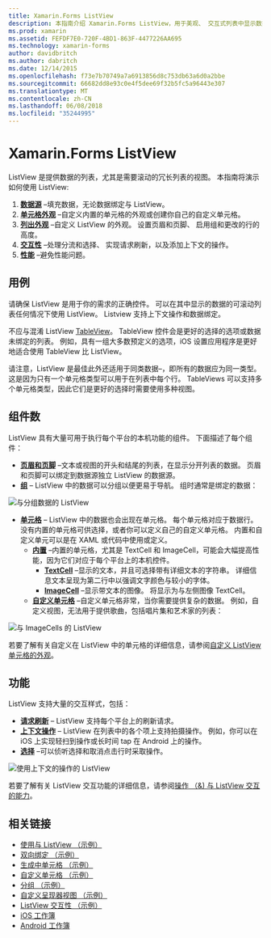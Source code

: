 ```yaml
---
title: Xamarin.Forms ListView
description: 本指南介绍 Xamarin.Forms ListView，用于美观、 交互式列表中显示数据。
ms.prod: xamarin
ms.assetid: FEFDF7E0-720F-4BD1-863F-4477226AA695
ms.technology: xamarin-forms
author: davidbritch
ms.author: dabritch
ms.date: 12/14/2015
ms.openlocfilehash: f73e7b70749a7a6913856d8c753db63a6d0a2bbe
ms.sourcegitcommit: 66682dd8e93c0e4f5dee69f32b5fc5a96443e307
ms.translationtype: MT
ms.contentlocale: zh-CN
ms.lasthandoff: 06/08/2018
ms.locfileid: "35244995"
---
```

# <a name="xamarinforms-listview"></a>Xamarin.Forms ListView

ListView 是提供数据的列表，尤其是需要滚动的冗长列表的视图。 本指南将演示如何使用 ListView:

1. **[数据源](data-and-databinding.md)** &ndash;填充数据，无论数据绑定与 ListView。
2. **[单元格外观](customizing-cell-appearance.md)** &ndash;自定义内置的单元格的外观或创建你自己的自定义单元格。
3. **[列出外观](customizing-list-appearance.md)** &ndash;自定义 ListView 的外观。 设置页眉和页脚、 启用组和更改的行的高度。
4. **[交互性](interactivity.md)** &ndash;处理分流和选择、 实现请求刷新，以及添加上下文的操作。
5. **[性能](performance.md)** &ndash;避免性能问题。

## <a name="use-cases"></a>用例
请确保 ListView 是用于你的需求的正确控件。 可以在其中显示的数据的可滚动列表任何情况下使用 ListView。 Listview 支持上下文操作和数据绑定。

不应与混淆 ListView [TableView](~/xamarin-forms/user-interface/tableview.md)。 TableView 控件会是更好的选择的选项或数据未绑定的列表。 例如，具有一组大多数预定义的选项，iOS 设置应用程序是更好地适合使用 TableView 比 ListView。

请注意，ListView 是最佳此外还适用于同类数据&ndash;，即所有的数据应为同一类型。 这是因为只有一个单元格类型可以用于在列表中每个行。 TableViews 可以支持多个单元格类型，因此它们是更好的选择时需要使用多种视图。


## <a name="components"></a>组件数
ListView 具有大量可用于执行每个平台的本机功能的组件。 下面描述了每个组件：

- **[页眉和页脚](customizing-list-appearance.md#Headers_and_Footers)** &ndash;文本或视图的开头和结尾的列表，在显示分开列表的数据。 页眉和页脚可以绑定到数据源独立 ListView 的数据源。
- **[组](customizing-list-appearance.md#Grouping)** &ndash; ListView 中的数据可以分组以便更易于导航。 组时通常是绑定的数据：

![](images/grouping-depth.png "与分组数据的 ListView")

- **[单元格](customizing-cell-appearance.md)** &ndash; ListView 中的数据也会出现在单元格。 每个单元格对应于数据行。 没有内置的单元格可供选择，或者你可以定义自己的自定义单元格。 内置和自定义单元可以是在 XAML 或代码中使用或定义。
  - **[内置](customizing-cell-appearance.md#Built_in_Cells)** &ndash;内置的单元格，尤其是 TextCell 和 ImageCell，可能会大幅提高性能，因为它们对应于每个平台上的本机控件。
       - **[TextCell](customizing-cell-appearance.md#TextCell)**  &ndash;显示的文本，并且可选择带有详细文本的字符串。 详细信息文本呈现为第二行中以强调文字颜色与较小的字体。
       - **[ImageCell](customizing-cell-appearance.md#ImageCell)**  &ndash;显示带文本的图像。 将显示为与左侧图像 TextCell。
  - **[自定义单元格](customizing-cell-appearance.md#customcells)** &ndash;自定义单元格非常，当你需要提供复杂的数据。 例如，自定义视图，无法用于提供歌曲，包括唱片集和艺术家的列表：

![](images/image-cell-default.png "与 ImageCells 的 ListView")

若要了解有关自定义在 ListView 中的单元格的详细信息，请参阅[自定义 ListView 单元格的外观](customizing-cell-appearance.md)。

## <a name="functionality"></a>功能
ListView 支持大量的交互样式，包括：

- **[请求刷新](interactivity.md#Pull_to_Refresh)** &ndash; ListView 支持每个平台上的刷新请求。
- **[上下文操作](interactivity.md#Context_Actions)** &ndash; ListView 在列表中的各个项上支持拍摄操作。 例如，你可以在 iOS 上实现轻扫到操作或长时间 tap 在 Android 上的操作。
- **[选择](interactivity.md#selectiontaps)** &ndash;可以侦听选择和取消点击行时采取操作。

![](images/context-default.png "使用上下文的操作的 ListView")

若要了解有关 ListView 交互功能的详细信息，请参阅[操作 （&) 与 ListView 交互的能力](interactivity.md)。


## <a name="related-links"></a>相关链接

- [使用与 ListView （示例）](https://developer.xamarin.com/samples/WorkingWithListview)
- [双向绑定 （示例）](https://developer.xamarin.com/samples/xamarin-forms/UserInterface/ListView/SwitchEntryTwoBinding)
- [生成中单元格 （示例）](https://developer.xamarin.com/samples/xamarin-forms/UserInterface/ListView/BuiltInCells)
- [自定义单元格 （示例）](https://developer.xamarin.com/samples/xamarin-forms/UserInterface/ListView/CustomCells)
- [分组 （示例）](https://developer.xamarin.com/samples/xamarin-forms/UserInterface/ListView/Grouping)
- [自定义呈现器视图 （示例）](https://developer.xamarin.com/samples/xamarin-forms/UserInterface/ListView/WorkingWithListviewNative)
- [ListView 交互性 （示例）](https://developer.xamarin.com/samples/xamarin-forms/UserInterface/ListView/interactivity)
- [iOS 工作簿](https://developer.xamarin.com/workbooks/xamarin-forms/user-interface/listview/ListView1-ios.workbook)
- [Android 工作簿](https://developer.xamarin.com/workbooks/xamarin-forms/user-interface/listview/ListView1-android.workbook)
